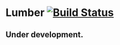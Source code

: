 # Lumber [![Build Status](http://ci.pantherdev.com/job/lumber/badge/icon)](http://ci.pantherdev.com/job/lumber/)

## Under development.